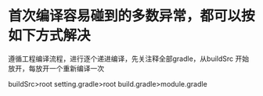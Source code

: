 # 首次编译容易碰到的多数异常，都可以按如下方式解决

遵循工程编译流程，进行逐个递进编译，先关注释全部gradle，从buildSrc 开始放开，每放开一个重新编译一次

buildSrc>root setting.gradle>root build.gradle>module.gradle

